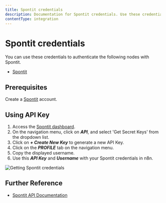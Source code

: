 ```yaml
---
title: Spontit credentials
description: Documentation for Spontit credentials. Use these credentials to authenticate Spontit in n8n, a workflow automation platform.
contentType: integration
---
```


# Spontit credentials

You can use these credentials to authenticate the following nodes with Spontit.

- [Spontit](/integrations/builtin/app-nodes/n8n-nodes-base.spontit/)

## Prerequisites

Create a [Spontit](https://www.spontit.com/) account.

## Using API Key

1. Access the [Spontit dashboard](https://www.spontit.com/).
2. On the navigation menu, click on ***API***, and select 'Get Secret Keys' from the dropdown list.
3. Click on ***+ Create New Key*** to generate a new API Key.
4. Click on the ***PROFILE*** tab on the navigation menu.
5. Copy the displayed username.
6. Use this ***API Key*** and ***Username*** with your Spontit credentials in n8n.

![Getting Spontit credentials](/_images/integrations/builtin/credentials/spontit/using-api-key.gif)

## Further Reference

- [Spontit API Documentation](https://api.spontit.com/)

